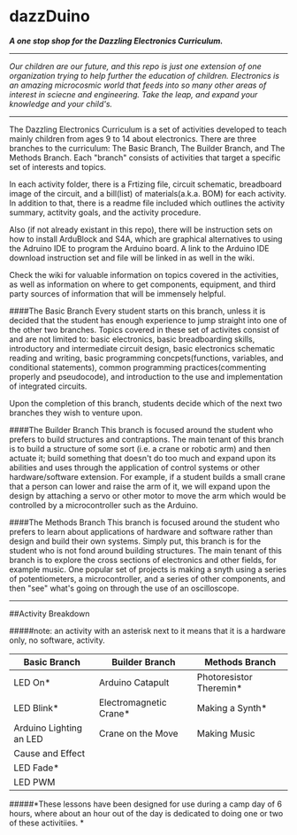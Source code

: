 # dazzDuino
**_A one stop shop for the Dazzling Electronics Curriculum._**

---

*Our children are our future, and this repo is just one extension of one organization trying to help further the education of children. Electronics is an amazing microcosmic world that feeds into so many other areas of interest in sciecne and engineering. Take the leap, and expand your knowledge and your child's.*

---

The Dazzling Electronics Curriculum is a set of activities developed to teach mainly children from ages 9 to 14 about electronics. There are three branches to the curriculum: The Basic Branch, The Builder Branch, and The Methods Branch. Each "branch" consists of activities that target a specific set of interests and topics.

In each activity folder, there is a Frtizing file, circuit schematic, breadboard image of the circuit, and a bill(list) of materials(a.k.a. BOM) for each activity. In addition to that, there is a readme file included which outlines the activity summary, actitvity goals, and the activity procedure.

Also (if not already existant in this repo), there will be instruction sets on how to install ArduBlock and S4A, which are graphical alternatives to using the Adruino IDE to program the Arduino board. A link to the Arduino IDE download instruction set and file will be linked in as well in the wiki.

Check the wiki for valuable information on topics covered in the activities, as well as information on where to get components, equipment, and third party sources of information that will be immensely helpful.

####The Basic Branch
Every student starts on this branch, unless it is decided that the student has enough experience to jump straight into one of the other two branches. Topics covered in these set of activites consist of and are not limited to: basic electronics, basic breadboarding skills, introductory and intermediate circuit design, basic electronics schematic reading and writing, basic programming concpets(functions, variables, and conditional statements), common programming practices(commenting properly and pseudocode), and introduction to the use and implementation of integrated circuits.

Upon the completion of this branch, students decide which of the next two branches they wish to venture upon.

####The Builder Branch
This branch is focused around the student who prefers to build structures and contraptions. The main tenant of this branch is to build a structure of some sort (i.e. a crane or robotic arm) and then actuate it; build something that doesn't do too much and expand upon its abilities and uses through the application of control systems or other hardware/software extension. For example, if a student builds a small crane that a person can lower and raise the arm of it, we will expand upon the design by attaching a servo or other motor to move the arm which would be controlled by a microcontroller such as the Arduino. 

####The Methods Branch
This branch is focused around the student who prefers to learn about applications of hardware and software rather than design and build their own systems. Simply put, this branch is for the student who is not fond around building structures. The main tenant of this branch is to explore the cross sections of electronics and other fields, for example music. One popular set of projects is making a snyth using a series of potentiometers, a microcontroller, and a series of other components, and then "see" what's going on through the use of an oscilloscope. 

---

##Activity Breakdown

#####note: an activity with an asterisk next to it means that it is a hardware only, no software, activity.

|Basic Branch | Builder Branch | Methods Branch|
|----------------- | ------------------- | ---------------------|
| LED On* | Arduino Catapult | Photoresistor Theremin* |
| LED Blink* | Electromagnetic Crane* | Making a Synth* |
| Arduino Lighting an LED | Crane on the Move | Making Music |
| Cause and Effect |
| LED Fade* |
| LED PWM |

#####*These lessons have been designed for use during a camp day of 6 hours, where about an hour out of the day is dedicated to doing one or two of these activitiies. *

